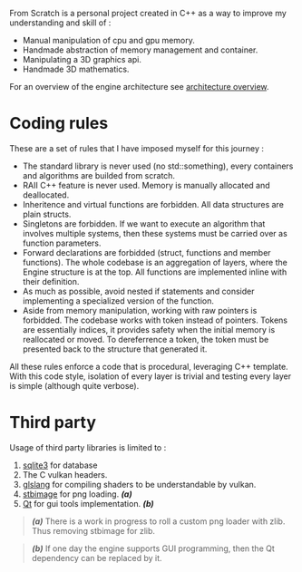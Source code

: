 From Scratch is a personal project created in C++ as a way to improve my understanding and skill of :

* Manual manipulation of cpu and gpu memory.
* Handmade abstraction of memory management and container.
* Manipulating a 3D graphics api.
* Handmade 3D mathematics.

For an overview of the engine architecture see [architecture overview](architecture_overview.md).

# Coding rules

These are a set of rules that I have imposed myself for this journey :

* The standard library is never used (no std::something), every containers and algorithms are builded from scratch.
* RAII C++ feature is never used. Memory is manually allocated and deallocated.
* Inheritence and virtual functions are forbidden. All data structures are plain structs.
* Singletons are forbidden. If we want to execute an algorithm that involves multiple systems, then these systems must
  be carried over as function parameters.
* Forward declarations are forbidded (struct, functions and member functions). The whole codebase is an aggregation of
  layers, where the Engine structure is at the top. All functions are implemented inline with their definition.
* As much as possible, avoid nested if statements and consider implementing a specialized version of the function.
* Aside from memory manipulation, working with raw pointers is forbidded. The codebase works with token instead of pointers. 
  Tokens are essentially indices, it provides safety when the initial memory is reallocated or moved.
  To dereferrence a token, the token must be presented back to the structure that generated it. 

All these rules enforce a code that is procedural, leveraging C++ template. <br/>
With this code style, isolation of every layer is trivial and testing every layer is simple (although quite verbose).

# Third party

Usage of third party libraries is limited to :

1. [sqlite3](https://github.com/sqlite/sqlite) for database
2. The C vulkan headers.
3. [glslang](https://github.com/KhronosGroup/glslang) for compiling shaders to be understandable by vulkan.  
4. [stbimage](https://github.com/nothings/stb) for png loading. ***(a)***
5. [Qt](https://github.com/qt/qt5) for gui tools implementation. ***(b)***

> ***(a)*** There is a work in progress to roll a custom png loader with zlib. Thus removing stbimage for zlib.

> ***(b)*** If one day the engine supports GUI programming, then the Qt dependency can be replaced by it.
